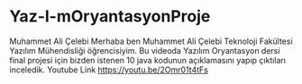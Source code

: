 # Yaz-l-mOryantasyonProje
Muhammet Ali Çelebi 
Merhaba ben Muhammet Ali Çelebi 
Teknoloji Fakültesi Yazılım Mühendisliği öğrencisiyim.
Bu videoda Yazılım Oryantasyon dersi final projesi için bizden istenen 10 java kodunun açıklamasını yapıp çıktıları inceledik.
Youtube Link
https://youtu.be/2Omr01t4tFs
